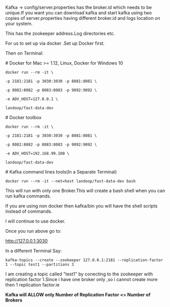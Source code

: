 Kafka -&gt; config/server.properties has the broker.id which needs to be unique.If you want you can download kafka and start kafka using two copies of server.properties having different broker.id and logs location on your system.

This has the zookeeper address.Log directories etc.

For us to set up via docker .Set up Docker first.

Then on Terminal:

\# Docker for Mac &gt;= 1.12, Linux, Docker for Windows 10

`docker run --rm -it \`

`-p 2181:2181 -p 3030:3030 -p 8081:8081 \`

`-p 8082:8082 -p 8083:8083 -p 9092:9092 \`

`-e ADV_HOST=127.0.0.1 \`

`landoop/fast-data-dev`

\# Docker toolbox

`docker run --rm -it \`

`-p 2181:2181 -p 3030:3030 -p 8081:8081 \`

`-p 8082:8082 -p 8083:8083 -p 9092:9092 \`

`-e ADV_HOST=192.168.99.100 \`

`landoop/fast-data-dev`

\# Kafka command lines tools\(In a Separate Terminal\)

```
docker run --rm -it --net=host landoop/fast-data-dev bash
```

This will run with only one Broker.This will create a bash shell when you can run kafka commands.

If you are using non docker then  kafka/bin you will have the shell scripts instead of commands.

I will continue to use docker.

Once you run above go to:

http://127.0.0.1:3030

In a different Terminal Say:

`kafka-topics --create --zookeeper 127.0.0.1:2181 --replication-factor 1 --topic test1 --partitions 3`

I am creating a topic called "test1" by conecting to the zookeeper with replication factor 1.Since i have one broker only ,so i cannot create more then 1 replication factor.ie 

**Kafka will ALLOW only Number of Replication Factor  &lt;= Number of Brokers**





